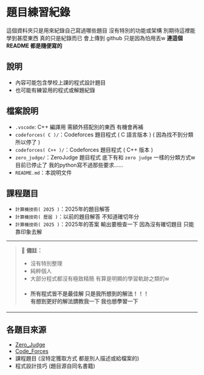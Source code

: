 # 題目練習紀錄

這個資料夾只是用來紀錄自己寫過哪些題目 沒有特別的功能或架構
別期待這裡能學到甚麼東西 真的只是紀錄而已
會上傳到 github 只是因為怕用丟w
**連這個 README 都是隨便寫的**

## 說明
- 內容可能包含學校上課的程式設計題目
- 也可能有練習用的程式或解題紀錄

## 檔案說明
- `.vscode`: C++ 編譯用 需額外搭配別的東西 有機會再補
- `codeforces( C )/`：Codeforces 題目程式 ( C 語言版本 ) ( 因為找不到分類 所以停了 )
- `codeforces( C++ )/`：Codeforces 題目程式 ( C++ 版本 )
- `zero_judge/`：ZeroJudge 題目程式 底下有和 `zero judge` 一樣的分類方式w 目前已停止了 我的python寫不過那些要求......
- `README.md`：本說明文件

## 課程題目
- `計算機技術( 2025 )`：2025年的題目解答
- `計算機技術( 歷屆 )`：以前的題目解答 不知道確切年分
- `計算機技術( 2025 )`：2025年的答案 輸出要檢查一下 因為沒有確切題目 只能靠印象去解
---

> 📌 **備註：**  
>- 沒有特別整理
>- 純粹個人
>- 大部分程式都沒有極致精簡 有算是明顯的學習軌跡之類的w
>- #### 所有程式皆不是最佳解 只是我所想到的解法！！！ <br> 有想到更好的解法請教我一下 我也想學習一下

---

## 各題目來源
- [Zero_Judge](https://zerojudge.tw/Problems?tabid=BASIC#tab00)
- [Code_Forces](https://codeforces.com/problemset)
- 課程題目 (沒特定獲取方式 都是別人描述或給檔案的)
- 程式設計技巧 (題目源自同名書籍)